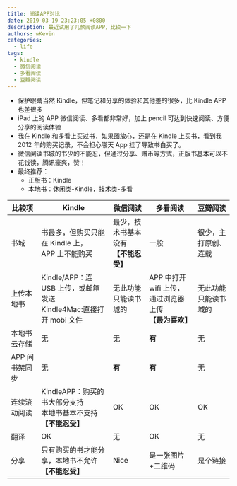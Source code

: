 ```yaml
---
title: 阅读APP对比
date: 2019-03-19 23:23:05 +0800
description: 最近试用了几款阅读APP，比较一下
authors: wKevin
categories:
  - life
tags:
  - kindle
  - 微信阅读
  - 多看阅读
  - 豆瓣阅读
---
```


- 保护眼睛当然 Kindle，但笔记和分享的体验和其他差的很多，比 Kindle APP 也差很多
- iPad 上的 APP 微信阅读、多看都非常好，加上 pencil 可达到快速阅读、方便分享的阅读体验
- 我在 Kindle 和多看上买过书，如果图放心，还是在 Kindle 上买书，看到我 2012 年的购买记录，不会担心哪天 App 挂了导致书白买了。
- 微信阅读书城的书少的不能忍，但通过分享、赠币等方式，正版书基本可以不花钱读，腾讯豪爽，赞！
- 最终推荐：
  - 正版书：Kindle
  - 本地书：休闲类-Kindle，技术类-多看

| 比较项         | Kindle                                                                  | 微信阅读                                  | 多看阅读                                                  | 豆瓣阅读                  |
| -------------- | ----------------------------------------------------------------------- | ----------------------------------------- | --------------------------------------------------------- | ------------------------- |
| 书城           | 书最多，但购买只能在 Kindle 上，<br/>APP 上不能购买                     | 最少，技术书基本没有<br/>**【不能忍受】** | 一般                                                      | 很少，主打原创、连载      |
| 上传本地书     | Kindle/APP：连 USB 上传，或邮箱发送<br/>Kindle4Mac:直接打开 mobi 文件   | 无此功能<br/>只能读书城的                 | APP 中打开 wifi 上传，通过浏览器上传<br/>**【最为喜欢】** | 无此功能<br/>只能读书城的 |
| 本地书云存储   | 无                                                                      | 无                                        | **有**                                                    | 无                        |
| APP 间书架同步 | 无                                                                      | **有**                                    | **有**                                                    | 无                        |
| 连续滚动阅读   | KindleAPP：购买的书大部分支持<br/>本地书基本不支持<br/>**【不能忍受】** | OK                                        | OK                                                        | OK                        |
| 翻译           | OK                                                                      | 无                                        | OK                                                        | 无                        |
| 分享           | 只有购买的书才能分享，本地书不允许<br/>**【不能忍受】**                 | Nice                                      | 是一张图片+二维码                                         | 是个链接                  |
